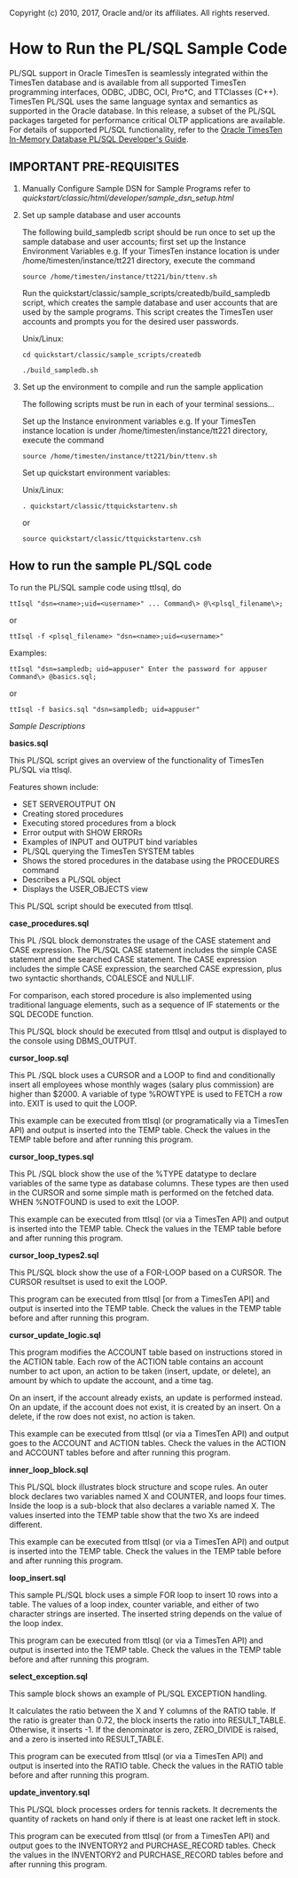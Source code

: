 Copyright (c) 2010, 2017, Oracle and/or its affiliates. All rights reserved.

# How to Run the PL/SQL Sample Code

PL/SQL support in Oracle TimesTen is seamlessly integrated within the TimesTen database and is available from all supported TimesTen programming interfaces, ODBC, JDBC, OCI, Pro*C, and TTClasses (C++). TimesTen PL/SQL uses the same language syntax and semantics as supported
in the Oracle database. In this release, a subset of the PL/SQL packages targeted for performance critical OLTP applications are available. For details of supported PL/SQL functionality, refer to the [Oracle TimesTen In-Memory Database PL/SQL Developer's Guide](https://docs.oracle.com/en/database/other-databases/timesten/22.1/plsql-developer/index.html).

## IMPORTANT PRE-REQUISITES

1. Manually Configure Sample DSN for Sample Programs refer to _quickstart/classic/html/developer/sample\_dsn\_setup.html_

2. Set up sample database and user accounts

   The following build_sampledb script should be run once to set up the sample database and user accounts; first set up the Instance Environment Variables e.g. If your TimesTen instance location is under /home/timesten/instance/tt221 directory, execute the command

    `source /home/timesten/instance/tt221/bin/ttenv.sh`

    Run the quickstart/classic/sample\_scripts/createdb/build\_sampledb script, which creates the sample database and user accounts that are used by the sample programs. This script creates the TimesTen user accounts and prompts you for the desired user passwords.

    Unix/Linux:
    
    `cd quickstart/classic/sample_scripts/createdb`
    
    `./build_sampledb.sh`

3. Set up the environment to compile and run the sample application

    The following scripts must be run in each of your terminal sessions...

    Set up the Instance environment variables e.g. If your TimesTen instance location is under /home/timesten/instance/tt221 directory, execute the command

    `source /home/timesten/instance/tt221/bin/ttenv.sh`

    Set up quickstart environment variables:
    
    Unix/Linux:
    
    `. quickstart/classic/ttquickstartenv.sh`
    
    or
    
    `source quickstart/classic/ttquickstartenv.csh`

## How to run the sample PL/SQL code

To run the PL/SQL sample code using ttIsql, do

`ttIsql "dsn=<name>;uid=<username>"
...
Command\> @\<plsql_filename\>;`

or

`ttIsql -f <plsql_filename> "dsn=<name>;uid=<username>"`

Examples:

`ttIsql "dsn=sampledb; uid=appuser"
Enter the password for appuser
Command\> @basics.sql;`

or

`ttIsql -f basics.sql "dsn=sampledb; uid=appuser"`

_Sample Descriptions_

**basics.sql**

This PL/SQL script gives an overview of the functionality of TimesTen PL/SQL via ttIsql.

Features shown include:

* SET SERVEROUTPUT ON
* Creating stored procedures
* Executing stored procedures from a block
* Error output with SHOW ERRORs
* Examples of INPUT and OUTPUT bind variables
* PL/SQL querying the TimesTen SYSTEM tables
* Shows the stored procedures in the database using the PROCEDURES
  command
* Describes a PL/SQL object
* Displays the USER_OBJECTS view

This PL/SQL script should be executed from ttIsql.

**case\_procedures.sql**

This PL /SQL block demonstrates the usage of the CASE statement and CASE expression. The PL/SQL CASE statement includes the simple CASE statement and the searched CASE statement. The CASE expression includes the simple CASE expression, the searched CASE expression, plus two syntactic shorthands, COALESCE and NULLIF.

For comparison, each stored procedure is also implemented using traditional language elements, such as a sequence of IF statements or the SQL DECODE function.

This PL/SQL block should be executed from ttIsql and output is displayed to the console using DBMS_OUTPUT.

**cursor\_loop.sql**

This PL /SQL block uses a CURSOR and a LOOP to find and conditionally insert all employees whose monthly wages (salary plus commission) are higher than $2000. A variable of type %ROWTYPE is used to FETCH a row into. EXIT is used to quit the LOOP.

This example can be executed from ttIsql (or programatically via a TimesTen API) and output is inserted into the TEMP table. Check the values in the TEMP table before and after running this program.

**cursor\_loop\_types.sql**

This PL /SQL block show the use of the %TYPE datatype to declare variables of the same type as database columns. These types are then used in the CURSOR and some simple math is performed on the fetched data. WHEN %NOTFOUND is used to exit the LOOP.

This example can be executed from ttIsql (or via a TimesTen API) and output is inserted into the TEMP table. Check the values in the TEMP table before and after running this program.


**cursor\_loop\_types2.sql**

This PL/SQL block show the use of a FOR-LOOP based on a CURSOR. The CURSOR resultset is used to exit the LOOP.

This program can be executed from ttIsql [or from a TimesTen API] and output is inserted into the TEMP table. Check the values in the TEMP table before and after running this program.

**cursor\_update\_logic.sql**

This program modifies the ACCOUNT table based on instructions stored in the ACTION table. Each row of the ACTION table contains an account number to act upon, an action to be taken (insert, update, or delete), an amount by which to update the account, and a time tag.

On an insert, if the account already exists, an update is performed instead. On an update, if the account does not exist, it is created by an insert. On a delete, if the row does not exist, no action is taken.

This example can be executed from ttIsql (or via a TimesTen API) and output goes to the ACCOUNT and ACTION tables. Check the values in the ACTION and ACCOUNT tables before and after running this program.

**inner\_loop\_block.sql**

This PL/SQL block illustrates block structure and scope rules. An outer block declares two variables named X and COUNTER, and loops four times. Inside the loop is a sub-block that also declares a variable named X. The values inserted into the TEMP table show that the two Xs are indeed different.

This example can be executed from ttIsql (or via a TimesTen API) and output is inserted into the TEMP table. Check the values in the TEMP table before and after running this program.

**loop\_insert.sql**

This sample PL/SQL block uses a simple FOR loop to insert 10 rows into a table. The values of a loop index, counter variable, and either of two character strings are inserted. The inserted string depends on the value of the loop index.

This program can be executed from ttIsql (or via a TimesTen API) and output is inserted into the TEMP table. Check the values in the TEMP table before and after running this program.


**select\_exception.sql**

This sample block shows an example of PL/SQL EXCEPTION handling.

It calculates the ratio between the X and Y columns of the RATIO table. If the ratio is greater than 0.72, the block inserts the ratio into RESULT\_TABLE. Otherwise, it inserts -1. If the denominator is zero, ZERO\_DIVIDE is raised, and a zero is inserted into RESULT\_TABLE.

This program can be executed from ttIsql (or via a TimesTen API) and output is inserted into the RATIO table. Check the values in the RATIO table before and after running this program.


**update\_inventory.sql**

This PL/SQL block processes orders for tennis rackets. It decrements the quantity of rackets on hand only if there is at least one racket left in stock.

This program can be executed from ttIsql (or from a TimesTen API) and output goes to the INVENTORY2 and PURCHASE\_RECORD tables. Check the values in the INVENTORY2 and PURCHASE\_RECORD tables before and after running this program.

